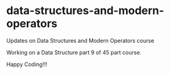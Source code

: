 # data-structures-and-modern-operators
Updates on Data Structures and Modern Operators course

Working on a Data Structure part 9 of 45 part course.

Happy Coding!!!
